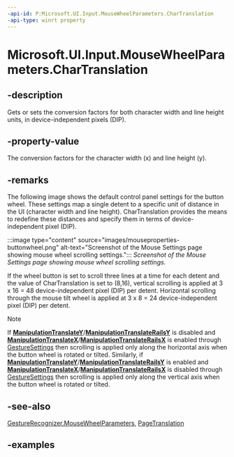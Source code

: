 ```yaml
---
-api-id: P:Microsoft.UI.Input.MouseWheelParameters.CharTranslation
-api-type: winrt property
---
```


# Microsoft.UI.Input.MouseWheelParameters.CharTranslation

<!--
public Windows.Foundation.Point CharTranslation { get; set; }
-->

## -description

Gets or sets the conversion factors for both character width and line height units, in device-independent pixels (DIP).

## -property-value

The conversion factors for the character width (x) and line height (y).

## -remarks

The following image shows the default control panel settings for the button wheel. These settings map a single detent to a specific unit of distance in the UI (character width and line height). CharTranslation provides the means to redefine these distances and specify them in terms of device-independent pixel (DIP).

:::image type="content" source="images/mouseproperties-buttonwheel.png" alt-text="Screenshot of the Mouse Settings page showing mouse wheel scrolling settings.":::
*Screenshot of the Mouse Settings page showing mouse wheel scrolling settings.*

If the wheel button is set to scroll three lines at a time for each detent and the value of CharTranslation is set to (8,16), vertical scrolling is applied at 3 x 16 = 48 device-independent pixel (DIP) per detent. Horizontal scrolling through the mouse tilt wheel is applied at 3 x 8 = 24 device-independent pixel (DIP) per detent.

> [!NOTE]
> If **[ManipulationTranslateY](gesturesettings.md)**/**[ManipulationTranslateRailsY](gesturesettings.md)**  is disabled and **[ManipulationTranslateX](gesturesettings.md)**/**[ManipulationTranslateRailsX](gesturesettings.md)** is enabled through [GestureSettings](gesturerecognizer_gesturesettings.md) then scrolling is applied only along the horizontal axis when the button wheel is rotated or tilted. Similarly, if **[ManipulationTranslateY](gesturesettings.md)**/**[ManipulationTranslateRailsY](gesturesettings.md)** is enabled and **[ManipulationTranslateX](gesturesettings.md)**/**[ManipulationTranslateRailsX](gesturesettings.md)** is disabled through [GestureSettings](gesturerecognizer_gesturesettings.md) then scrolling is applied only along the vertical axis when the button wheel is rotated or tilted.

## -see-also

[GestureRecognizer.MouseWheelParameters](gesturerecognizer_mousewheelparameters.md), [PageTranslation](mousewheelparameters_pagetranslation.md)

## -examples
